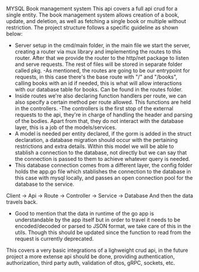 MYSQL Book management system
This api covers a full api crud for a single entity.
The book management system allows creation of a book, update, and  deletion, as well as fetching a single book or multiple without restriction.
The project structure follows a specific guideline as shown below:
 - Server setup in the cmd/main folder, in the main file we start the server, creating a router via mux library and implementing the routes to this router. After that we provide the router to the http/net package to listen and serve requests. The rest of files will be stored in separate folder called pkg.
 -As mentioned, the routes are going to be our entrypoint for requests, in this case there's the base route with "/" and "/books", calling books with an id if needed, this is what will allow interactions with our database table for books. Can be found in the routes folder. 
 - Inside routes we're also declaring function handlers per route, we can also specify a certain method per route allowed. This functions are held in the controllers.
 -The controllers is the first stop of the external requests to the api, they're in charge of handling the header and parsing of the bodies. Apart from that, they do not interact with the database layer, this is a job of the models/services.
 - A model is needed per entity declared, if the gorm is added in the struct declaration, a database migration should occur with the pertaining restrictions and extra details. Within this model we will be able to stablish a connection to the database, not directly but we can say that the connection is passed to them to achieve whatever query is needed. 
 - This database connection comes from a different layer, the config folder holds the app.go file which stablishes the connection to the database in this case with mysql locally, and passes an open connection pool for the database to the service.

 Client -> Api -> Route -> Controller -> Service -> Database 
 And then the data travels back.

 - Good to mention that the data in runtime of the go app is understandable by the app itself but in order to travel it needs to be encoded/decoded or parsed to JSON format, we take care of this in the utils. Though this should be updated since the function to read from the request is currently deprecated.

 This covers a very basic integrations of a lighweight crud api, in the future project a more extense api should be done, providing authentication, authorization, third party auth, validation of dtos, gRPC, sockets, etc.